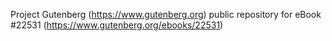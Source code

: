 Project Gutenberg (https://www.gutenberg.org) public repository for eBook #22531 (https://www.gutenberg.org/ebooks/22531)
